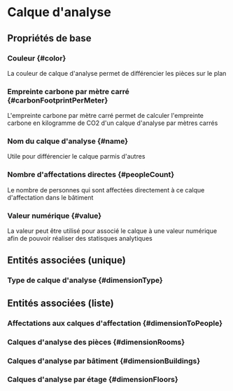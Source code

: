 # Calque d'analyse



## Propriétés de base

### Couleur {#color}
        
La couleur de calque d'analyse permet de différencier les pièces sur le plan
### Empreinte carbone par mètre carré {#carbonFootprintPerMeter}
        
L'empreinte carbone par mètre carré permet de calculer l'empreinte carbone en kilogramme de CO2 d'un calque d'analyse par mètres carrés
### Nom du calque d'analyse {#name}
        
Utile pour différencier le calque parmis d'autres
### Nombre d'affectations directes {#peopleCount}
        
Le nombre de personnes qui sont affectées directement à ce calque d'affectation dans le bâtiment
### Valeur numérique {#value}
        
La valeur peut être utilisé pour associé le calque à une valeur numérique afin de pouvoir réaliser des statisques analytiques

## Entités associées (unique)

### Type de calque d'analyse {#dimensionType}
        


## Entités associées (liste)

### Affectations aux calques d'affectation {#dimensionToPeople}
        

### Calques d'analyse des pièces {#dimensionRooms}
        

### Calques d'analyse par bâtiment {#dimensionBuildings}
        

### Calques d'analyse par étage {#dimensionFloors}
        




<!--- THIS FILE IS GENERATED PLEASE DO NOT EDIT IT DIRECTLY --->
